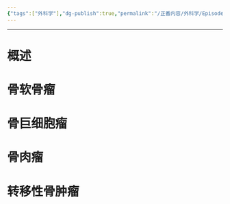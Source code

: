 ```yaml
---
{"tags":["外科学"],"dg-publish":true,"permalink":"/正番内容/外科学/Episode 09. 骨科/骨肿瘤/","dgPassFrontmatter":true}
---
```


---
# 概述
# 骨软骨瘤
# 骨巨细胞瘤
# 骨肉瘤
# 转移性骨肿瘤
